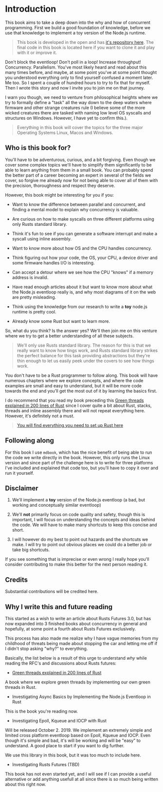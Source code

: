 # Introduction

This book aims to take a deep down into the why and how of concurrent programming. First we build
a good foundation of knowledge, before we use that knowledge to implement a toy version of the
Node.js runtime.

> This book is developed in the open and has [it's repository here](https://github.com/cfsamson/book-investigating-async-basics).
> The final code in this book is located here if you want to clone it and play with it or improve it.

Don't block the eventloop! Don't poll in a loop! Increase throughput! Concurrency.
Parallelism. You've most likely heard and read about this many times before,
and maybe, at some point you've at some point thought you understood everything
only to find yourself confused a moment later. Me too. So I spent a couple of
hundred hours to try to fix that for myself. Then I wrote this story and now
I invite you to join me on that journey.

I warn you though, we need to venture from philosophical heights where we try to
formally define a "task" all the way down to the deep waters where firmware and
other strange creatures rule (I believe some of the more wicked creatures there
are tasked with naming low level OS syscalls and structures on Windows. However, I
have yet to confirm this.).

> Everything in this book will cover the topics for the three major Operating Systems
> Linux, Macos and Windows.

## Who is this book for?

You'll have to be adventurous, curious, and a bit forgiving. Even though we
cover some complex topics we'll have to simplify them significantly to be able
to learn anything from them in a small book. You can probably spend the better
part of a career becoming an expert in several of the fields we cover, so forgive
me already now for not being able to cover all of them with the precision,
thoroughness and respect they deserve.

However, this book might be interesting for you if you:

- Want to know the difference between parallel and concurrent, and finding a mental model to explain why concurrency is valuable.

- Are curious on how to make syscalls on three different platforms using only Rusts standard library.

- Think it's fun to see if you can generate a software interrupt and make a syscall using inline assembly.

- Want to know more about how OS and the CPU handles concurrency.

- Think figuring out how your code, the OS, your CPU, a device driver and some firmware handles I/O is interesting.

- Can accept a detour where we see how the CPU "knows" if a memory address is invalid.

- Have read enough articles about it but want to know more about what the Node.js eventloop really is, and why most diagrams of it on the web are pretty misleading.

- Think using the knowledge from our research to write a **toy** node.js runtime is pretty cool.

- Already know some Rust but want to learn more.

So, what du you think? Is the answer yes? We'll then join me on this venture
where we try to get a better understanding of all these subjects.

> We'll only use Rusts standard library. The reason for this is that we really want to know how tings
> work, and Rusts standard library strikes the perfect balance for this task providing abstractions
> but they're thin enough to let us easily peek under the covers to see how things work.

You don't have to be a Rust programmer to follow along. This book will have numerous chapters where
we explore concepts, and where the code examples are small and easy to understand, but it will
be more code towards the end and you'll get the most out of it by learning the basics first.

I do recommend that you read my book preceding this [Green threads explained in 200 lines of Rust](https://app.gitbook.com/@cfsamson/s/green-threads-explained-in-200-lines-of-rust/)
since I cover quite a bit about Rust, stacks, threads and inline assembly there and
will not repeat everything here. However, it's definitely not a must.

> [You will find everything you need to set up Rust here](https://www.rust-lang.org/tools/install)

## Following along

For this book I use `mdbook`, which has the nice benefit of being able to run
the code we write directly in the book. However, this only runs the Linux version
and since part of the challenge here is to write for three platforms I've included
and explained that code too, but you'll have to copy it over and run it yourself.

## Disclaimer

1. We'll implement a **toy** version of the Node.js eventloop (a bad, but working and conceptually similar eventloop)

2. We'll **not** primarily focus on code quality and safety, though this is important,
I will focus on understanding the concepts and ideas behind the code. We will have to make
many shortcuts to keep this concise and short.

3. I will however do my best to point out hazards and the shortcuts we make.
I will try to point out obvious places we could do a better job or take big
shortcuts.

If you see something that is imprecise or even wrong I really hope you'll consider
contributing to make this better for the next person reading it. 


## Credits

Substantial contributions will be credited here.

## Why I write this and future reading

This started as a wish to write an article about Rusts Futures 3.0, but has now
expanded into 3 finished books about concurrency in general and hopefully, at
some point a fourth about Rusts Futures exclusively.

This process has also made me realize why I have vague memories from my childhood
of threats being made about stopping the car and letting me off if I didn't stop
asking "why?" to everything.

Basically, the list below is a result of this urge to understand _why_ while
reading the RFC's and discussions about Rusts futures: 

- [Green threads explained in 200 lines of Rust](https://app.gitbook.com/@cfsamson/s/green-threads-explained-in-200-lines-of-rust/)

A book where we explore green threads by implementing our own green threads in Rust.

- Investigating Async Basics by Implementing the Node.js Eventloop in Rust

This is the book you're reading now.

- Investigating Epoll, Kqueue and IOCP with Rust
 
Will be released October 2. 2019. We implement an extremely simple and limited
cross platform eventloop based on Epoll, Kqueue and IOCP. Even though it's simple
and bad, it's will be working and will be "easy" to understand. A good place
to start if you want to dig further.

We use this library in this book, but it was too much to include here.

- Investigating Rusts Futures (TBD)

This book has not even started yet, and I will see if I can provide a useful
alternative or add anything usefull at all since there is so much being written
about this right now.
